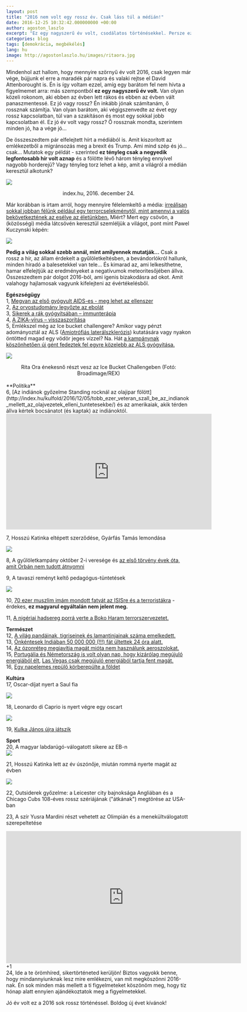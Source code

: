 ```yaml
---
layout: post
title: "2016 nem volt egy rossz év. Csak láss túl a médián!"
date: 2016-12-25 10:32:42.000000000 +00:00
author: agoston_laszlo
excerpt: "Ez egy nagyszerű év volt, csodálatos történésekkel. Persze ezek egy része el se jutott Magyarországra, egy másik része meg elsikkadt a napi politikai hírek mellett. De a világ szebb, mint amilyennek láttatják veled!"
categories: blog
tags: [demokrácia, megbékélés]
lang: hu
image: http://agostonlaszlo.hu/images/ritaora.jpg
---
```

Mindenhol azt hallom, hogy mennyire szörnyű év volt 2016, csak legyen már vége, bújjunk el erre a maradék pár napra és valaki rejtse el David Attenborought is. Én is így voltam ezzel, amíg egy barátom fel nem hívta a figyelmemet arra: más szempontból **ez egy nagyszerű év volt.** Van olyan közeli rokonom, aki ebben az évben lett rákos és ebben az évben vált panaszmentessé. Ez jó vagy rossz? Én inkább jónak számítanám, ő rossznak számítja. Van olyan barátom, aki végigszenvedte az évet egy rossz kapcsolatban, túl van a szakításon és most egy sokkal jobb kapcsolatban él. Ez jó év volt vagy rossz? Ő rossznak mondta, szerintem minden jó, ha a vége jó...

De összeszedtem pár elfelejtett hírt a médiából is. Amit kiszorított az emlékezetből a migránsozás meg a brexit és Trump. Ami mind szép és jó... csak... Mutatok egy példát - szerinted **ez tényleg csak a negyedik legfontosabb hír volt aznap** és a fölötte lévő három tényleg ennyivel nagyobb horderejű? Vagy tényleg torz lehet a kép, amit a világról a médián keresztül alkotunk?

![](http://agostonlaszlo.hu/images/ebola.jpg)
<center>index.hu, 2016. december 24. </center>

Már korábban is írtam arról, hogy mennyire félelemkeltő a média: [irreálisan sokkal jobban félünk például egy terrorcselekménytől, mint amennyi a valós bekövetkeztének az esélye az életünkben.](http://agostonlaszlo.hu/blog/miert-ne-felj-a-terrorizmustol/) Miért? Mert egy csövön, a (közösségi) média látcsövén keresztül szemléljük a világot, pont mint Pawel Kuczynski képén:

![](http://agostonlaszlo.hu/images/facebook.jpg)

**Pedig a világ sokkal szebb annál, mint amilyennek mutatják...** Csak a rossz a hír, az állam érdekelt a gyűlöletkeltésben, a bevándorlókról hallunk, minden híradó a balesetekkel van tele... És kimarad az, ami lelkesíthetne, hamar elfelejtjük az eredményeket a negatívumok meteoritesőjében állva. Összeszedtem pár dolgot 2016-ból, ami igenis bizakodásra ad okot. Amit valahogy hajlamosak vagyunk kifelejteni az évértékelésből. 

**Egészségügy**<br />
1, [Megvan az első gyógyult AIDS-es - meg lehet az ellenszer](http://index.hu/tudomany/2016/10/03/meggyogyitottak_a_hiv-fertozott_ferfit/) <br />
2, [Az orvostudomány legyőzte az ebolát](http://index.hu/tudomany/2016/12/24/az_orvostudomany_legyozte_az_ebolat/)<br />
3, [Sikerek a rák gyógyítsában – immunterápia](http://rakgyogyitas.hu/immunterapia-a-rak-ellen-uj-kezelesek-remenyek-es-korlatok/)<br />
4, [A ZIKA-vírus – visszaszorítása](http://www.who.int/emergencies/zika-virus/situation-report/23-december-2016/en/)<br />
5, Emlékszel még az Ice bucket challengere? Amikor vagy pénzt adományoztál az ALS ([Amiotrófiás laterálszklerózis](https://hu.wikipedia.org/wiki/Amiotr%C3%B3fi%C3%A1s_later%C3%A1lszkler%C3%B3zis)) kutatására vagy nyakon öntötted magad egy vödör jeges vízzel? Na. Hát [a kampánynak köszönhetően új gént fedeztek fel egyre közelebb az ALS gyógyítása.](https://www.theguardian.com/society/2016/jul/26/ice-bucket-challenge-als-charity-gene-discovery)<br />

![](http://agostonlaszlo.hu/images/ritaora.jpg)
<center>Rita Ora énekesnő részt vesz az Ice Bucket Challengeben (Fotó:  Broadimage/REX)</center>
<br />
**Politika**<br />
6, [Az indiánok győzelme Standing rocknál az olajipar fölött](http://index.hu/kulfold/2016/12/05/tobb_ezer_veteran_szall_be_az_indianok_mellett_az_olajvezetek_elleni_tuntetesekbe/) és az amerikaiak, akik térden állva kértek bocsánatot (és kaptak) az indiánoktól.<br />

<iframe src="https://www.facebook.com/plugins/video.php?href=https%3A%2F%2Fwww.facebook.com%2Fsevaster1%2Fvideos%2F787040331435547%2F&show_text=0&width=560" width="560" height="315" style="border:none;overflow:hidden" scrolling="no" frameborder="0" allowTransparency="true" allowFullScreen="true"></iframe>

7, Hosszú Katinka eltépett szerződése, Gyárfás Tamás lemondása<br />

![](http://24.hu/app/uploads/2016/01/hosszu-katinka-e1452075234373.jpg)

8, A gyűlöletkampány október 2-i veresége és [az első törvény évek óta, amit Orbán nem tudott átnyomni](http://index.hu/belfold/2016/11/08/szavazas_az_alkotmanymodositasrol/)<br />

9, A tavaszi reményt keltő pedagógus-tüntetések

![](http://parameter.sk/sites/default/files/styles/image_of_article/public/photos/_tanitanek.jpeg?itok=3o_PTn-4)

10, [70 ezer muszlim imám mondott fatvát az ISISre és a terroristákra](http://www.businessinsider.com/70000-indian-muslim-clerics-sign-fatwa-against-isis-and-al-qaeda-2016-3) - érdekes, **ez magyarul egyáltalán nem jelent meg.**<br />

11, [A nigériai hadsereg porrá verte a Boko Haram terrorszervezetet.](https://en.wikipedia.org/wiki/Boko_Haram)<br /> 

**Természet**<br />
12, [A világ pandáinak, tigriseinek és lamantinjainak száma emelkedett.](http://www.worldwildlife.org/stories/for-the-first-time-in-100-years-tiger-numbers-are-growing) <br />
13, [Önkéntesek Indiában 50 000 000 (!!!) fát ültettek 24 óra alatt.](http://news.nationalgeographic.com/2016/07/india-plants-50-million-trees-uttar-pradesh-reforestation/)<br />
14, [Az ózonréteg megjavítja magát mióta nem használunk aeroszolokat.](http://www.mirror.co.uk/news/world-news/antarctic-ozone-hole-repairs-itself-8319767)<br />
15, [Portugália és Németország is volt olyan nap, hogy kizárólag megújuló energiából élt](http://444.hu/2016/05/10/vasarnap-annyira-sok-megujulo-energiat-termeltek-nemetorszagban-hogy-a-fogyasztoknak-jart-penz-az-aram-hasznalataert), [Las Vegas csak megújuló energiából tartja fent magát.](http://index.hu/tech/2016/12/20/las_vegas_teljesen_atallt_megujulo_energiara/)<br />
16, [Egy napelemes repülő körberepülte a földet](http://mno.hu/tudomany/korberepulte-a-foldet-a-solar-impulse-2-1353609)<br />

**Kultúra**<br />
17, Oscar-díjat nyert a Saul fia

![](http://static.origos.hu/s/img/i/1602/20160229nemes-jeles-laszlo-oscar-saul.jpg)

18, Leonardo di Caprio is nyert végre egy oscart

![](https://i.ytimg.com/vi/U4mBHnaiLfE/maxresdefault.jpg)

19, [Kulka János újra játszik](http://24.hu/szorakozas/2016/11/19/kulka-janos-visszaterhet-a-szinpadra-es-hamarosan-filmet-is-forgat/)

**Sport**<br />
20, A magyar labdarúgó-válogatott sikere az EB-n<br />
![](http://24.p3k.hu/app/uploads/2015/11/d__yt20151115010-e1448649525202.jpg)

21, Hosszú Katinka lett az év úszónője, miután rommá nyerte magát az évben

![](http://kanadavilaga.com/wp-content/uploads/Hossz%C3%BAKatinka%C3%89v%C3%BAsz%C3%B3n%C5%91je-620x330.jpg)

22, Outsiderek győzelme: a Leicester city bajnoksága Angliában és a Chicago Cubs 108-éves rossz szériájának ("átkának") megtörése az USA-ban<br />

23, A szír Yusra Mardini részt vehetett az Olimpián és a menekültválogatott szerepeltetése

<iframe src="https://player.vimeo.com/video/189814802" width="640" height="360" frameborder="0" webkitallowfullscreen mozallowfullscreen allowfullscreen></iframe>
<br />
+1<br />
24, Ide a te örömhíred, sikertörténeted kerüljön! Biztos vagyokk benne, hogy mindannyiunknak lesz mire emlékezni, van mit megköszönni 2016-nak. Én sok minden más mellett a ti figyelmeteket köszönöm meg, hogy tíz hónap alatt ennyien ajándékoztatok meg a figyelmetekkel. 

Jó év volt ez a 2016 sok rossz történéssel. Boldog új évet kívánok!

